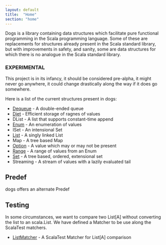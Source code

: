 ```yaml
---
layout: default
title:  "Home"
section: "home"
---
```


Dogs is a library containing data structures which facilitate pure
functional programming in the Scala programming language. Some of
these are replacements for structures already present in the Scala
standard library, but with improvements in safety, and sanity, some
are data structures for which there is no analogue in the Scala
standard library.

### EXPERIMENTAL

This project is in its infancy, it should be considered pre-alpha, it
might never go anywhere, it could change drastically along the way if
it does go somewhere.

Here is a list of the current structures present in dogs:

- [Dequeue](tut/dequeue)   - A double-ended queue
- [Diet](tut/diet)      - Efficient storage of ragnes of values
- DList     - A list that supports constant-time append
- [Enum](tut/enum)      - An enumeration of values
- ISet      - An intensional Set
- [List](tut/list)      - A singly linked List
- Map       - A tree based Map
- [Option](tut/option)    - A value which may or may not be present
- [Range](tut/range)     - A range of values from an Enum
- [Set](tut/set)       - A tree based, ordered, extensional set
- Streaming - A stream of values with a lazily evaluated tail

## Predef

dogs offers an alternate Predef 

## Testing

In some circumstances, we want to compare two List[A] without converting
the list to an scala.List. We have defined a Matcher to be use along
the ScalaTest matchers. 

- [ListMatcher](tut/listMatcher) - A ScalaTest Matcher for List[A] 
comparison
